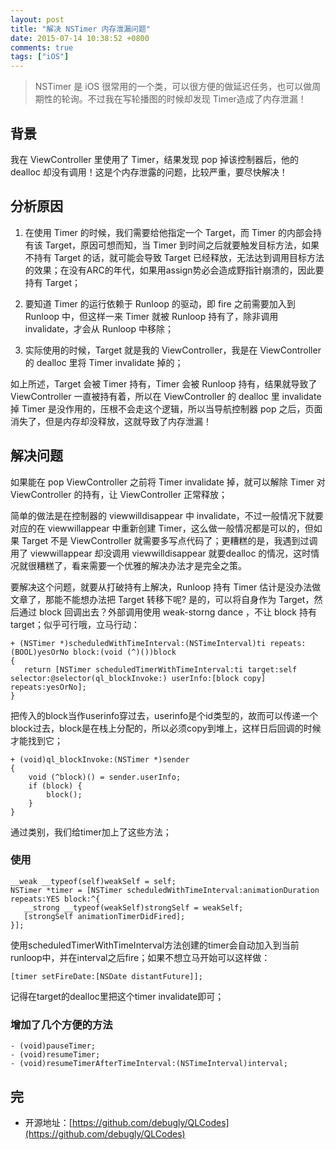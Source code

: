 ```yaml
---
layout: post
title: "解决 NSTimer 内存泄漏问题"
date: 2015-07-14 10:38:52 +0800
comments: true
tags: ["iOS"]
---
```


> NSTimer 是 iOS 很常用的一个类，可以很方便的做延迟任务，也可以做周期性的轮询。不过我在写轮播图的时候却发现 Timer造成了内存泄漏！

## 背景

我在 ViewController 里使用了 Timer，结果发现 pop 掉该控制器后，他的 dealloc 却没有调用！这是个内存泄露的问题，比较严重，要尽快解决！

## 分析原因

1. 在使用 Timer 的时候，我们需要给他指定一个 Target，而 Timer 的内部会持有该 Target，原因可想而知，当 Timer 到时间之后就要触发目标方法，如果不持有 Target 的话，就可能会导致 Target 已经释放，无法达到调用目标方法的效果；在没有ARC的年代，如果用assign势必会造成野指针崩溃的，因此要持有 Target；

2. 要知道 Timer 的运行依赖于 Runloop 的驱动，即 fire 之前需要加入到 Runloop 中，但这样一来 Timer 就被 Runloop 持有了，除非调用 invalidate，才会从 Runloop 中移除；

3. 实际使用的时候，Target 就是我的 ViewController，我是在 ViewController 的 dealloc 里将 Timer invalidate 掉的；

如上所述，Target 会被 Timer 持有，Timer 会被 Runloop 持有，结果就导致了 ViewController 一直被持有着，所以在 ViewController 的 dealloc 里 invalidate 掉 Timer 是没作用的，压根不会走这个逻辑，所以当导航控制器 pop 之后，页面消失了，但是内存却没释放，这就导致了内存泄漏！

## 解决问题

如果能在 pop ViewController 之前将 Timer invalidate 掉，就可以解除 Timer 对 ViewController 的持有，让 ViewController 正常释放；

简单的做法是在控制器的 viewwilldisappear 中 invalidate，不过一般情况下就要对应的在 viewwillappear 中重新创建 Timer，这么做一般情况都是可以的，但如果 Target 不是 ViewController 就需要多写点代码了；更糟糕的是，我遇到过调用了 viewwillappear 却没调用 viewwilldisappear 就要dealloc 的情况，这时情况就很糟糕了，看来需要一个优雅的解决办法才是完全之策。

要解决这个问题，就要从打破持有上解决，Runloop 持有 Timer 估计是没办法做文章了，那能不能想办法把 Target 转移下呢? 是的，可以将自身作为 Target，然后通过 block 回调出去？外部调用使用 weak-storng dance ，不让 block
持有 target；似乎可行哦，立马行动：

```objc
+ (NSTimer *)scheduledWithTimeInterval:(NSTimeInterval)ti repeats:(BOOL)yesOrNo block:(void (^)())block
{
   return [NSTimer scheduledTimerWithTimeInterval:ti target:self selector:@selector(ql_blockInvoke:) userInfo:[block copy] repeats:yesOrNo];
}
```

把传入的block当作userinfo穿过去，userinfo是个id类型的，故而可以传递一个block过去，block是在栈上分配的，所以必须copy到堆上，这样日后回调的时候才能找到它；

```objc
+ (void)ql_blockInvoke:(NSTimer *)sender
{
    void (^block)() = sender.userInfo;
    if (block) {
        block();
    }
}
```

通过类别，我们给timer加上了这些方法；

### 使用

```objc
__weak __typeof(self)weakSelf = self;
NSTimer *timer = [NSTimer scheduledWithTimeInterval:animationDuration repeats:YES block:^{
   __strong __typeof(weakSelf)strongSelf = weakSelf;
   [strongSelf animationTimerDidFired];
}];
```

使用scheduledTimerWithTimeInterval方法创建的timer会自动加入到当前runloop中，并在interval之后fire；如果不想立马开始可以这样做：

```objc
[timer setFireDate:[NSDate distantFuture]];
```

记得在target的dealloc里把这个timer invalidate即可；

### 增加了几个方便的方法

```objc
- (void)pauseTimer;
- (void)resumeTimer;
- (void)resumeTimerAfterTimeInterval:(NSTimeInterval)interval;
```

## 完

- 开源地址：[https://github.com/debugly/QLCodes](https://github.com/debugly/QLCodes)
